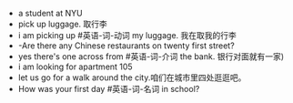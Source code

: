 - a student at NYU 
- pick up luggage. 取行李
- i am picking up #英语-词-动词 my luggage. 我在取我的行李 
- -Are there any Chinese restaurants on twenty first street? 
- yes there's one across from #英语-词-介词  the bank. 银行对面就有一家)
- i am looking for apartment 105
- let us go for a walk around the city.咱们在城市里四处逛逛吧。 
- How was your first day #英语-词-名词 in school?  